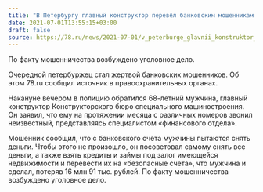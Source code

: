 ```yaml
---
title: "В Петербургу главный конструктор перевёл банковским мошенникам 16 млн рублей"
date: 2021-07-01T13:55:15+03:00
draft: false
source: https://78.ru/news/2021-07-01/v_peterburge_glavnii_konstruktor_perevl_bankovskim_moshennikam_16_mln_rublei
---
```


По факту мошенничества возбуждено уголовное дело. 

Очередной петербуржец стал жертвой банковских мошенников. Об этом 78.ru сообщил источник в правоохранительных органах.

Накануне вечером в полицию обратился 68-летний мужчина, главный конструктор Конструкторского бюро специального машиностроения. Он заявил, что ему на протяжении месяца с различных номеров звонил неизвестный, представляясь специалистом «финансового отдела».

Мошенник сообщил, что с банковского счёта мужчины пытаются снять деньги. Чтобы этого не произошло, он посоветовал самому снять все деньги, а также взять кредиты и займы под залог имеющейся недвижимости и перевести их на «безопасные счета», что мужчина и сделал, потеряв 16 млн 91 тыс. рублей. По факту мошенничества возбуждено уголовное дело.
